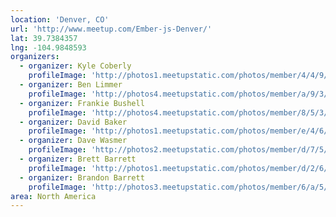 ```yaml
---
location: 'Denver, CO'
url: 'http://www.meetup.com/Ember-js-Denver/'
lat: 39.7384357
lng: -104.9848593
organizers:
  - organizer: Kyle Coberly
    profileImage: 'http://photos1.meetupstatic.com/photos/member/4/4/9/0/thumb_248837552.jpeg'
  - organizer: Ben Limmer
    profileImage: 'http://photos4.meetupstatic.com/photos/member/a/9/3/a/thumb_205123322.jpeg'
  - organizer: Frankie Bushell
    profileImage: 'http://photos4.meetupstatic.com/photos/member/8/5/3/f/thumb_242494111.jpeg'
  - organizer: David Baker
    profileImage: 'http://photos1.meetupstatic.com/photos/member/e/4/6/7/thumb_12358471.jpeg'
  - organizer: Dave Wasmer
    profileImage: 'http://photos2.meetupstatic.com/photos/member/d/7/5/2/thumb_73195122.jpeg'
  - organizer: Brett Barrett
    profileImage: 'http://photos1.meetupstatic.com/photos/member/d/2/6/6/thumb_130733862.jpeg'
  - organizer: Brandon Barrett
    profileImage: 'http://photos3.meetupstatic.com/photos/member/6/a/5/6/thumb_97647222.jpeg'
area: North America
---
```


